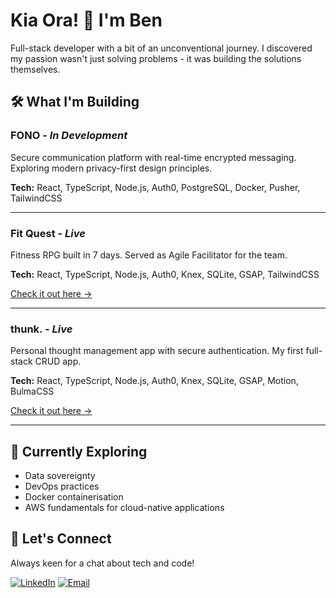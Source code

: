 # Kia Ora! 👋 I'm Ben

Full-stack developer with a bit of an unconventional journey. I discovered my passion wasn't just solving problems - it was building the solutions themselves.

## 🛠️ What I'm Building

### **FONO** - *In Development*
Secure communication platform with real-time encrypted messaging. Exploring modern privacy-first design principles.

**Tech:** React, TypeScript, Node.js, Auth0, PostgreSQL, Docker, Pusher, TailwindCSS

---

### **Fit Quest** - *Live*
Fitness RPG built in 7 days. Served as Agile Facilitator for the team.

**Tech:** React, TypeScript, Node.js, Auth0, Knex, SQLite, GSAP, TailwindCSS

[Check it out here →](https://fitquest-wupo.onrender.com/)

---

### **thunk.** - *Live*
Personal thought management app with secure authentication. My first full-stack CRUD app.

**Tech:** React, TypeScript, Node.js, Auth0, Knex, SQLite, GSAP, Motion, BulmaCSS

[Check it out here →](https://thunk-jx31.onrender.com/)

---

## 🌱 Currently Exploring

- Data sovereignty
- DevOps practices
- Docker containerisation
- AWS fundamentals for cloud-native applications


## 🤝 Let's Connect

Always keen for a chat about tech and code!

[![LinkedIn](https://img.shields.io/badge/LinkedIn-0077B5?style=for-the-badge&logo=linkedin&logoColor=white)](https://linkedin.com/in/ben-ngahere/)
[![Email](https://img.shields.io/badge/Email-D14836?style=for-the-badge&logo=gmail&logoColor=white)](mailto:ngahereben@gmail.com)
